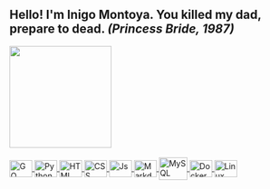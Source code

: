 ## Hello! I'm Inigo Montoya. You killed my dad, prepare to dead. _(Princess Bride, 1987)_

<div>
  <a href="https://github.com/Gideon-VP">
  <img height="180em" src="https://github-readme-stats.vercel.app/api?username=Gideon-VP&show_icons=true&theme=gruvbox&include_all_commits=true&count_private=true"/>
  <!--
  <img height="125em" src="https://github-readme-stats.vercel.app/api/top-langs/?username=Gideon-VP&layout=compact&langs_count=7&theme=gruvbox"/>
  -->
</div>

<div style="display: inline_block"><br>
  <img align="center" alt="GO" height="30" width="40" src="https://cdn.jsdelivr.net/gh/devicons/devicon/icons/go/go-original.svg">
  <img align="center" alt="Python" height="30" width="40" src="https://cdn.jsdelivr.net/gh/devicons/devicon/icons/python/python-plain-wordmark.svg">
  <img align="center" alt="HTML" height="30" width="40" src="https://cdn.jsdelivr.net/gh/devicons/devicon/icons/html5/html5-plain.svg">
  <img align="center" alt="CSS" height="30" width="40" src="https://cdn.jsdelivr.net/gh/devicons/devicon/icons/css3/css3-plain.svg">
  <img align="center" alt="Js" height="30" width="40" src="https://cdn.jsdelivr.net/gh/devicons/devicon/icons/javascript/javascript-original.svg">
  <img align="center" alt="Markdown" height="30" width="40" src="https://cdn.jsdelivr.net/gh/devicons/devicon/icons/markdown/markdown-original.svg">
  <img align="center" alt="MySQL" height="40" width="50" src="https://cdn.jsdelivr.net/gh/devicons/devicon/icons/mysql/mysql-plain-wordmark.svg">
  <img align="center" alt="Docker" height="30" width="40" src="https://cdn.jsdelivr.net/gh/devicons/devicon/icons/docker/docker-plain-wordmark.svg">
  <img align="center" alt="Linux" height="30" width="40" src="https://cdn.jsdelivr.net/gh/devicons/devicon/icons/linux/linux-original.svg">
  
  <!--
    <img align="right" alt="Rafa-yoda" src="https://cdn.discordapp.com/attachments/795358919417397249/825430589581688872/hi.gif">
  -->
</div>


  
<!--
### Hi there 👋


**Gideon-VP/Gideon-VP** is a ✨ _special_ ✨ repository because its `README.md` (this file) appears on your GitHub profile.

Here are some ideas to get you started:

- 🔭 I’m currently working on ...
- 🌱 I’m currently learning ...
- 👯 I’m looking to collaborate on ...
- 🤔 I’m looking for help with ...
- 💬 Ask me about ...
- 📫 How to reach me: ...
- 😄 Pronouns: ...
- ⚡ Fun fact: ...
-->
